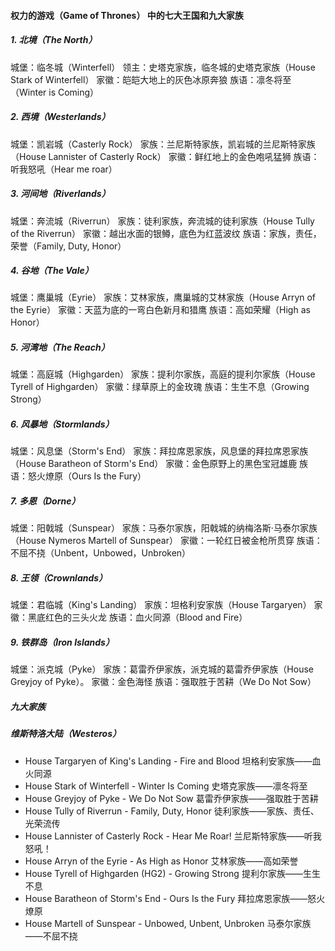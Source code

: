 #### 权力的游戏（Game of Thrones） 中的七大王国和九大家族

##### 1. 北境（The North）
城堡：临冬城（Winterfell）
领主：史塔克家族，临冬城的史塔克家族（House Stark of Winterfell）
家徽：皑皑大地上的灰色冰原奔狼
族语：凛冬将至（Winter is Coming）

##### 2. 西境（Westerlands）
城堡：凯岩城（Casterly Rock）
家族：兰尼斯特家族，凯岩城的兰尼斯特家族（House Lannister of Casterly Rock）
家徽：鲜红地上的金色咆吼猛狮
族语：听我怒吼（Hear me roar）

##### 3. 河间地（Riverlands）
城堡：奔流城（Riverrun）
家族：徒利家族，奔流城的徒利家族（House Tully of the Riverrun）
家徽：越出水面的银鳟，底色为红蓝波纹
族语：家族，责任，荣誉（Family, Duty, Honor）

##### 4. 谷地（The Vale）
城堡：鹰巢城（Eyrie）
家族：艾林家族，鹰巢城的艾林家族（House Arryn of the Eyrie）
家徽：天蓝为底的一弯白色新月和猎鹰
族语：高如荣耀（High as Honor）

##### 5. 河湾地（The Reach）
城堡：高庭城（Highgarden）
家族：提利尔家族，高庭的提利尔家族（House Tyrell of Highgarden）
家徽：绿草原上的金玫瑰
族语：生生不息（Growing Strong）

##### 6. 风暴地（Stormlands）
城堡：风息堡（Storm's End）
家族：拜拉席恩家族，风息堡的拜拉席恩家族（House Baratheon of Storm's End）
家徽：金色原野上的黑色宝冠雄鹿
族语：怒火燎原（Ours Is the Fury）

##### 7. 多恩（Dorne）
城堡：阳戟城（Sunspear）
家族：马泰尔家族，阳戟城的纳梅洛斯·马泰尔家族（House Nymeros Martell of Sunspear）
家徽：一轮红日被金枪所贯穿
族语：不屈不挠（Unbent，Unbowed，Unbroken）

##### 8. 王领（Crownlands）
城堡：君临城（King's Landing）
家族：坦格利安家族（House Targaryen）
家徽：黑底红色的三头火龙
族语：血火同源（Blood and Fire）

##### 9. 铁群岛（Iron Islands）
城堡：派克城（Pyke）
家族：葛雷乔伊家族，派克城的葛雷乔伊家族（House Greyjoy of Pyke）。
家徽：金色海怪
族语：强取胜于苦耕（We Do Not Sow）

##### 九大家族






##### 维斯特洛大陆（Westeros）





* House Targaryen of King's Landing - Fire and Blood
坦格利安家族——血火同源
* House Stark of Winterfell - Winter Is Coming
史塔克家族——凛冬将至
* House Greyjoy of Pyke - We Do Not Sow
葛雷乔伊家族——强取胜于苦耕
* House Tully of Riverrun - Family, Duty, Honor
徒利家族——家族、责任、光荣流传
* House Lannister of Casterly Rock - Hear Me Roar!
兰尼斯特家族——听我怒吼！
* House Arryn of the Eyrie - As High as Honor
艾林家族——高如荣誉
* House Tyrell of Highgarden (HG2) - Growing Strong
提利尔家族——生生不息
* House Baratheon of Storm's End - Ours Is the Fury
拜拉席恩家族——怒火燎原
* House Martell of Sunspear - Unbowed, Unbent, Unbroken
马泰尔家族——不屈不挠
